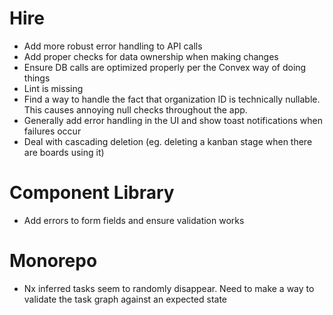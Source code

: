 # Hire

- Add more robust error handling to API calls
- Add proper checks for data ownership when making changes
- Ensure DB calls are optimized properly per the Convex way of doing things
- Lint is missing
- Find a way to handle the fact that organization ID is technically nullable. This causes annoying null checks throughout the app.
- Generally add error handling in the UI and show toast notifications when failures occur
- Deal with cascading deletion (eg. deleting a kanban stage when there are boards using it)

# Component Library

- Add errors to form fields and ensure validation works

# Monorepo

- Nx inferred tasks seem to randomly disappear. Need to make a way to validate the task graph against an expected state
